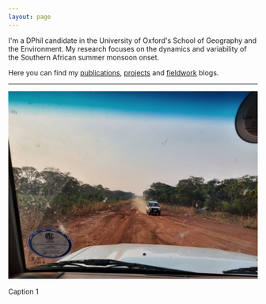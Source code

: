 ```yaml
---
layout: page
---
```


I'm a DPhil candidate in the University of Oxford's School of Geography and the Environment. My research focuses on the dynamics and variability of the Southern African summer monsoon onset.

Here you can find my [publications](https://charlesknight1.github.io/publications/), [projects](https://charlesknight1.github.io/projects/) and [fieldwork](https://charlesknight1.github.io/fieldwork/) blogs.

___

<div id="carousel">
  <img id="carouselImage" src="/assets/drycab/20220924_174005-01.jpeg" alt="Image 1">
  <p id="carouselCaption">Caption 1</p>
</div>

<script>
var images = [
  {src: "/assets/drycab/20220924_174005-01.jpeg", caption: "<em>Driving north on the Mwinilunga - Ikelenge highway (T5), North-West Province, Zambia.</em>"},
  {src: "/assets/drycab/20221008_174707.jpg", caption: "<em>The team enjoy a deep red sunset over Angola from our camp at the Nchila Wildlife Reserve, North-West Zambia.<em>"},
  {src: "/assets/drycab/20221103182154_IMG_9506-01.jpeg", caption: "<em>Deep convective clouds over the Democratic Republic of the Congo are lit by the setting sun.<em>"},
  {src: "/assets/kapex/20240105_193617.jpg", caption: "<em>Camp for the night on a roving radiosonde mission in the Kalahari Desert.<em>"}
];
var currentIndex = Math.floor(Math.random() * images.length);

function showImage() {
  document.getElementById("carouselImage").src = images[currentIndex].src;
  document.getElementById("carouselCaption").innerHTML = images[currentIndex].caption;
}

// Show a random image when the page loads
showImage();
</script>
